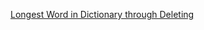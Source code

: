 [Longest Word in Dictionary through Deleting](https://leetcode.com/problems/longest-word-in-dictionary-through-deleting/)
